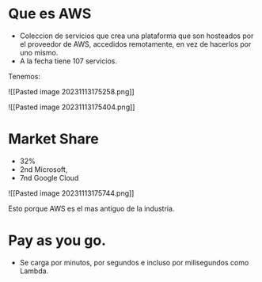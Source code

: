 # Que es AWS

* Coleccion de servicios que crea una plataforma que son hosteados por el proveedor de AWS, accedidos remotamente, en vez de hacerlos por uno mismo.
* A la fecha tiene 107 servicios.

Tenemos:

![[Pasted image 20231113175258.png]]

![[Pasted image 20231113175404.png]]

# Market Share

* 32%
* 2nd Microsoft,
* 7nd Google Cloud

![[Pasted image 20231113175744.png]]

Esto porque AWS es el mas antiguo de la industria.

# Pay as you go.

* Se carga por minutos, por segundos e incluso por milisegundos como Lambda.

